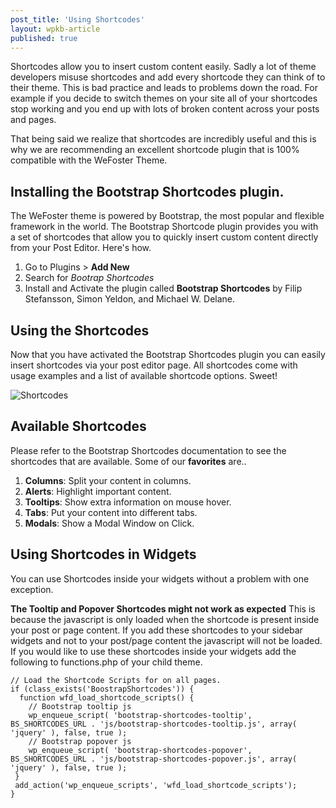 ```yaml
---
post_title: 'Using Shortcodes'
layout: wpkb-article
published: true
---
```


Shortcodes allow you to insert custom content easily. Sadly a lot of theme developers misuse shortcodes and add every shortcode they can think of to their theme. This is bad practice and leads to problems down the road. For example if you decide to switch themes on your site all of your shortcodes stop working and you end up with lots of broken content across your posts and pages.

That being said we realize that shortcodes are incredibly useful and this is why we are recommending an excellent shortcode plugin that is 100% compatible with the WeFoster Theme.

## Installing the Bootstrap Shortcodes plugin.

The WeFoster theme is powered by Bootstrap, the most popular and flexible framework in the world. The Bootstrap Shortcode plugin provides you with a set of shortcodes that allow you to quickly insert custom content directly from your Post Editor. Here's how.

1. Go to Plugins > **Add New**
2. Search for *Bootrap Shortcodes*
3. Install and Activate the plugin called **Bootstrap Shortcodes** by Filip Stefansson, Simon Yeldon, and Michael W. Delane.

## Using the Shortcodes

Now that you have activated the Bootstrap Shortcodes plugin you can easily insert shortcodes via your post editor page. All shortcodes come with usage examples and a list of available shortcode options. Sweet!

![Shortcodes](https://raw.githubusercontent.com/WeFoster/Documentation/master/screenshots/shortcodes.gif)

## Available Shortcodes

Please refer to the Bootstrap Shortcodes documentation to see the shortcodes that are available. Some of our **favorites** are..

1. **Columns**: Split your content in columns.
2. **Alerts**: Highlight important content.
3. **Tooltips**: Show extra information on mouse hover.
4. **Tabs**: Put your content into different tabs.
5. **Modals**: Show a Modal Window on Click.

## Using Shortcodes in Widgets

You can use Shortcodes inside your widgets without a problem with one exception.

**The Tooltip and Popover Shortcodes might not work as expected** This is because the javascript is only loaded when the shortcode is present inside your post or page content. If you add these shortcodes to your sidebar widgets and not to your post/page content the javascript will not be loaded. If you would like to use these shortcodes inside your widgets add the following to functions.php of your child theme.

    // Load the Shortcode Scripts for on all pages.
    if (class_exists('BoostrapShortcodes')) {
      function wfd_load_shortcode_scripts() {
        // Bootstrap tooltip js
        wp_enqueue_script( 'bootstrap-shortcodes-tooltip', BS_SHORTCODES_URL . 'js/bootstrap-shortcodes-tooltip.js', array( 'jquery' ), false, true );
        // Bootstrap popover js
        wp_enqueue_script( 'bootstrap-shortcodes-popover', BS_SHORTCODES_URL . 'js/bootstrap-shortcodes-popover.js', array( 'jquery' ), false, true );
     }
     add_action('wp_enqueue_scripts', 'wfd_load_shortcode_scripts');
    }
